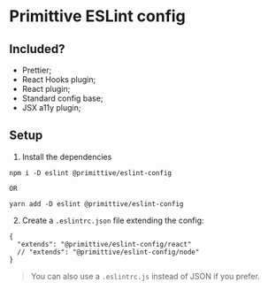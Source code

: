 # Primittive ESLint config

## Included?

- Prettier;
- React Hooks plugin;
- React plugin;
- Standard config base;
- JSX a11y plugin;

## Setup

1. Install the dependencies
```
npm i -D eslint @primittive/eslint-config

OR

yarn add -D eslint @primittive/eslint-config
```

2. Create a `.eslintrc.json` file extending the config:
```
{
  "extends": "@primittive/eslint-config/react"
  // "extends": "@primittive/eslint-config/node"
}
```

> You can also use a `.eslintrc.js` instead of JSON if you prefer.
